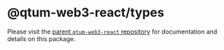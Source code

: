 # @qtum-web3-react/types

Please visit the [parent `qtum-web3-react` repository](https://github.com/qtumproject/web3-react) for documentation and details on this package.
